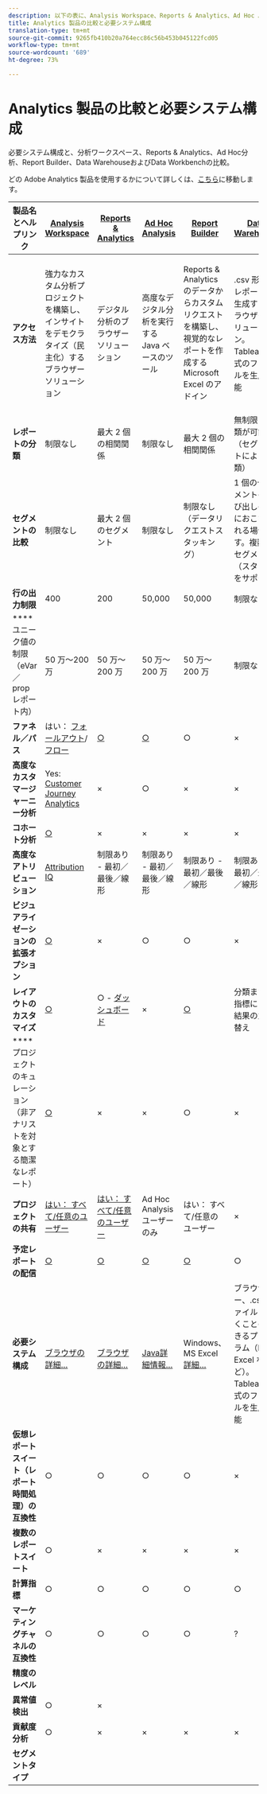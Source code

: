 ```yaml
---
description: 以下の表に、Analysis Workspace、Reports & Analytics、Ad Hoc Analysis、Report Builder、Data Warehouse、および Data Workbenchの 機能の比較と必要システム構成を示します。
title: Analytics 製品の比較と必要システム構成
translation-type: tm+mt
source-git-commit: 9265fb410b20a764ecc86c56b453b045122fcd05
workflow-type: tm+mt
source-wordcount: '689'
ht-degree: 73%

---
```



# Analytics 製品の比較と必要システム構成

必要システム構成と、分析ワークスペース、Reports &amp; Analytics、Ad Hoc分析、Report Builder、Data WarehouseおよびData Workbenchの比較。

どの Adobe Analytics 製品を使用するかについて詳しくは、[こちら](/help/admin/c-analytics-product-comparison/which-analytics-tool.md)に移動します。

| 製品名とヘルプリンク | [Analysis Workspace](https://docs.adobe.com/content/help/ja-JP/analytics/analyze/analysis-workspace/home.html) | [Reports &amp; Analytics](https://docs.adobe.com/content/help/ja-JP/analytics/analyze/reports-analytics/getting-started.html) | [Ad Hoc Analysis](https://docs.adobe.com/content/help/ja-JP/analytics/analyze/ad-hoc-analysis/adhoc-home.html) | [Report Builder](https://docs.adobe.com/content/help/ja-JP/analytics/analyze/report-builder/home.html) | [Data Warehouse](https://docs.adobe.com/content/help/ja-JP/analytics/export/data-warehouse/data-warehouse.translate.html) | [Data Workbench](https://docs.adobe.com/content/help/ja-JP/data-workbench/using/home.html) |
|---|---|---|---|---|---|---|
| **アクセス方法** | 強力なカスタム分析プロジェクトを構築し、インサイトをデモクラタイズ（民主化）するブラウザーソリューション | デジタル分析のブラウザーソリューション | 高度なデジタル分析を実行する Java ベースのツール | Reports &amp; Analytics のデータからカスタムリクエストを構築し、視覚的なレポートを作成する Microsoft Excel のアドイン | .csv 形式のレポートを生成するブラウザーソリューション。Tableau 形式のファイルを生成可能 | カスタムのアトリビューションモデル、予測分析、あらゆる角度からの顧客分析など、高度な分析機能を備えたマルチチャネル分析ツール |
| **レポートの分類** | 制限なし | 最大 2 個の相関関係 | 制限なし | 最大 2 個の相関関係 | 無制限に分類が可能（セグメントによる分類） | 制限なし |
| **セグメントの比較** | 制限なし | 最大 2 個のセグメント | 制限なし | 制限なし（データリクエストスタッキング） | 1 個のセグメントの呼び出しの後におこなわれる場合です。複数のセグメント（スタック）をサポート | 制限なし |
| **行の出力制限** | 400 | 200 | 50,000 | 50,000 | 制限なし | カスタマイズ可能 |
| ****&#x200B;ユニーク値の制限（eVar／prop レポート内） | 50 万～200 万 | 50 万～200 万 | 50 万～200 万 | 50 万～200 万 | 制限なし | カスタマイズ可能 |
| **ファネル／パス** | はい： [フォールアウト](https://docs.adobe.com/content/help/ja-JP/analytics/analyze/analysis-workspace/visualizations/fallout/fallout-flow.html)/[フロー](https://docs.adobe.com/content/help/ja-JP/analytics/analyze/analysis-workspace/visualizations/flow/flow.html) | [○](https://docs.adobe.com/content/help/en/analytics/analyze/reports-analytics/reports.html) | [○](https://docs.adobe.com/content/help/en/analytics/analyze/ad-hoc-analysis/c-reports-paths.html) | ○ | × | ○ |
| **高度なカスタマージャーニー分析** | Yes: [Customer Journey Analytics](https://docs.adobe.com/content/help/ja-JP/analytics-platform/using/cja-landing.html) | × | ○ | × | × | ○ |
| **コホート分析** | [○](https://docs.adobe.com/content/help/ja-JP/analytics/analyze/analysis-workspace/visualizations/cohort-table/cohort-analysis.html) | × | × | × | × | ○ |
| **高度なアトリビューション** | [Attribution IQ](https://docs.adobe.com/content/help/en/analytics/analyze/analysis-workspace/attribution-iq.html) | 制限あり - 最初／最後／線形 | 制限あり - 最初／最後／線形 | 制限あり - 最初／最後／線形 | 制限あり - 最初／最後／線形 | ○ |
| **ビジュアライゼーションの拡張オプション** | [○](https://docs.adobe.com/content/help/ja-JP/analytics/analyze/analysis-workspace/visualizations/freeform-analysis-visualizations.html) | × | ○ | ○ | × | ○ |
| **レイアウトのカスタマイズ** | [○](https://docs.adobe.com/content/help/ja-JP/analytics/analyze/analysis-workspace/home.html) | ○ - [ダッシュボード](https://docs.adobe.com/content/help/en/analytics/analyze/reports-analytics/dashboard.html) | × | [○](https://docs.adobe.com/content/help/en/analytics/analyze/report-builder/layout/configure-the-custom-layout.html) | 分類または指標による結果の並べ替え | ○ |
| ****&#x200B;プロジェクトのキュレーション（非アナリストを対象とする簡潔なレポート） | [○](https://docs.adobe.com/content/help/ja-JP/analytics/analyze/analysis-workspace/curate-share/curate.html) | × | × | ○ | × | ○ |
| **プロジェクトの共有** | [はい： すべて/任意のユーザー](https://docs.adobe.com/content/help/ja-JP/analytics/analyze/analysis-workspace/curate-share/curate.html) | [はい： すべて/任意のユーザー](https://docs.adobe.com/content/help/en/analytics/analyze/reports-analytics/scheduling.html) | Ad Hoc Analysis ユーザーのみ | はい： すべて/任意のユーザー | × | ○ |
| **予定レポートの配信** | [○](https://docs.adobe.com/content/help/en/analytics/analyze/analysis-workspace/curate-share/schedule-projects.html) | [○](https://docs.adobe.com/content/help/en/analytics/analyze/reports-analytics/scheduling.html) | [○](https://docs.adobe.com/content/help/en/analytics/analyze/ad-hoc-analysis/c-schedule.html) | [○](https://docs.adobe.com/content/help/en/analytics/analyze/report-builder/t-schedule-a-data-request.html) | ○ | ○ |
| **必要システム構成** | <br>[ブラウザの詳細…](https://docs.adobe.com/content/help/ja-JP/analytics/admin/sys-reqs.html) | <br>[ブラウザの詳細…](https://docs.adobe.com/content/help/ja-JP/analytics/admin/sys-reqs.html) | <br>[Java詳細情報…](https://docs.adobe.com/content/help/en/analytics/analyze/ad-hoc-analysis/c-getting-started.html) | Windows、MS Excel<br>[詳細…](https://docs.adobe.com/content/help/ja-JP/analytics/analyze/report-builder/report-builder-setup/system-requirements.html) | ブラウザー、.csv ファイルを開くことのできるプログラム（MS Excel など）。Tableau 形式のファイルを生成可能 | Windows 64 bit, good graphics adapter for OpenGL 3.2 [More...](https://docs.adobe.com/content/help/en/data-workbench/using/install/c-data-workbench-client-install.html) |
| **仮想レポートスイート（レポート時間処理）の互換性** | ○ | ○ | ○ | ○ | × | ○? |
| **複数のレポートスイート** | ○ | × | × | × | × | ○? |
| **計算指標** | ○ | ○ | ○ | ○ | ○ | ○ |
| **マーケティングチャネルの互換性** | ○ | ○ | ○ | ○ | ? | ? |
| **精度のレベル** |  |  |  |  |  |  |
| **異常値検出** | ○ | × |  |  |  |  |
| **貢献度分析** | ○ | × | × | × | × | ○ |
| **セグメントタイプ** |  |  |  |  |  |  |